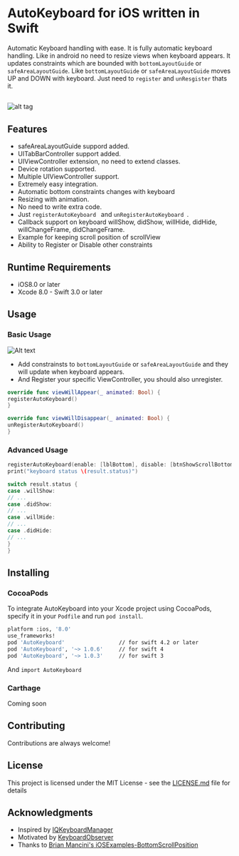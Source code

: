 # AutoKeyboard for iOS written in Swift

Automatic Keyboard handling with ease. It is fully automatic keyboard handling. Like in android no need to resize views when keyboard appears. It updates constraints which are bounded with `bottomLayoutGuide` or `safeAreaLayoutGuide`. Like `bottomLayoutGuide` or `safeAreaLayoutGuide` moves UP and DOWN with keyboard. Just need to `register` and `unResgister` thats it.

## []()
![alt tag](https://github.com/chanonly123/AutoKeyboard/blob/master/demo.gif)

## Features
- safeAreaLayoutGuide suppord added.
- UITabBarController support added.
- UIViewController extension, no need to extend classes.
- Device rotation supported.
- Multiple UIViewController support.
- Extremely easy integration.
- Automatic bottom constraints changes with keyboard
- Resizing with animation.
- No need to write extra code.
- Just `registerAutoKeyboard ` and `unRegisterAutoKeyboard `.
- Callback support on keyboard willShow, didShow, willHide, didHide, willChangeFrame, didChangeFrame.
- Example for keeping scroll position of scrollView
- Ability to Register or Disable other constraints 

## Runtime Requirements

- iOS8.0 or later
- Xcode 8.0 - Swift 3.0 or later

## Usage
### Basic Usage
![Alt text](https://github.com/chanonly123/AutoKeyboard/blob/master/help.png)<br />
- Add constrainsts to `bottomLayoutGuide` or `safeAreaLayoutGuide` and they will update when keyboard appears.
- And Register your specific ViewController, you should also unregister.
```Swift
override func viewWillAppear(_ animated: Bool) {
registerAutoKeyboard()
}

override func viewWillDisappear(_ animated: Bool) {
unRegisterAutoKeyboard()
}
```
### Advanced Usage
```Swift
registerAutoKeyboard(enable: [lblBottom], disable: [btnShowScrollBottom]) { (result) in
print("keyboard status \(result.status)")

switch result.status {
case .willShow:
// ...
case .didShow:
// ...
case .willHide:
// ...
case .didHide:
// ...
}
}
```
## Installing
### CocoaPods
To integrate AutoKeyboard into your Xcode project using CocoaPods, specify it in your `Podfile` and run `pod install`.
```bash
platform :ios, '8.0'
use_frameworks!
pod 'AutoKeyboard'                 // for swift 4.2 or later
pod 'AutoKeyboard', '~> 1.0.6'     // for swift 4
pod 'AutoKeyboard', '~> 1.0.3'     // for swift 3
```
And `import AutoKeyboard`
### Carthage
Coming soon

## Contributing

Contributions are always welcome!

## License

This project is licensed under the MIT License - see the [LICENSE.md](LICENSE.md) file for details

## Acknowledgments
* Inspired by [IQKeyboardManager](https://github.com/hackiftekhar/IQKeyboardManager)
* Motivated by [KeyboardObserver](https://github.com/morizotter/KeyboardObserver)
* Thanks to [Brian Mancini's iOSExamples-BottomScrollPosition](https://github.com/bmancini55/iOSExamples-BottomScrollPosition)

